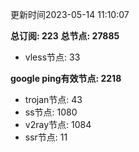 更新时间2023-05-14 11:10:07

**总订阅: 223**
**总节点: 27885**
- vless节点: 33

**google ping有效节点: 2218**
- trojan节点: 43
- ss节点: 1080
- v2ray节点: 1084
- ssr节点: 11
